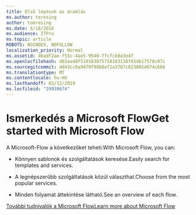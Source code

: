 ```yaml
---
title: Első lépések az áramlás
ms.author: toresing
author: tomresing
ms.date: 5/18/2018
ms.audience: ITPro
ms.topic: article
ROBOTS: NOINDEX, NOFOLLOW
localization_priority: Normal
ms.assetid: 46adf2ae-f55c-4ae5-9540-7fcfcb0a3e4f
ms.openlocfilehash: d02aa48f510183875718183138f65db17570c07c
ms.sourcegitcommit: dd43cc0a9470f98b8ef2a3787c823801d674c666
ms.translationtype: MT
ms.contentlocale: hu-HU
ms.lasthandoff: 02/12/2019
ms.locfileid: "29939674"
---
```

# <a name="get-started-with-microsoft-flow"></a><span data-ttu-id="63be4-102">Ismerkedés a Microsoft Flow</span><span class="sxs-lookup"><span data-stu-id="63be4-102">Get started with Microsoft Flow</span></span>

<span data-ttu-id="63be4-103">A Microsoft-Flow a következőket teheti:</span><span class="sxs-lookup"><span data-stu-id="63be4-103">With Microsoft Flow, you can:</span></span>
  
- <span data-ttu-id="63be4-104">Könnyen sablonok és szolgáltatások keresése.</span><span class="sxs-lookup"><span data-stu-id="63be4-104">Easily search for templates and services.</span></span>
    
- <span data-ttu-id="63be4-105">A legnépszerűbb szolgáltatások közül választhat.</span><span class="sxs-lookup"><span data-stu-id="63be4-105">Choose from the most popular services.</span></span>
    
- <span data-ttu-id="63be4-106">Minden folyamat áttekintése látható.</span><span class="sxs-lookup"><span data-stu-id="63be4-106">See an overview of each flow.</span></span>
    
[<span data-ttu-id="63be4-107">További tudnivalók a Microsoft Flow</span><span class="sxs-lookup"><span data-stu-id="63be4-107">Learn more about Microsoft Flow</span></span>](https://go.microsoft.com/fwlink/?linkid=874446)
  

